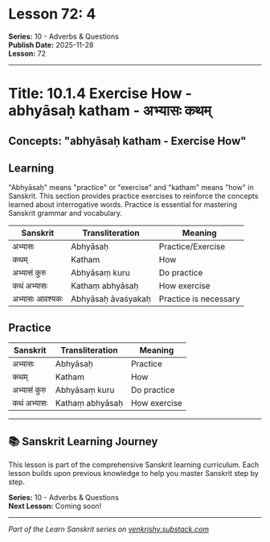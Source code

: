 # Lesson 72: 4

**Series:** 10 - Adverbs & Questions  
**Publish Date:** 2025-11-28  
**Lesson:** 72

---

# Title: 10.1.4 Exercise How - abhyāsaḥ katham - अभ्यासः कथम्
## Concepts: "abhyāsaḥ katham - Exercise How"

## Learning
"Abhyāsaḥ" means "practice" or "exercise" and "katham" means "how" in Sanskrit. This section provides practice exercises to reinforce the concepts learned about interrogative words. Practice is essential for mastering Sanskrit grammar and vocabulary.

| Sanskrit           | Transliteration      | Meaning                          |
| ------------------ | -------------------- | -------------------------------- |
| अभ्यासः            | Abhyāsaḥ            | Practice/Exercise                |
| कथम्               | Katham                | How                              |
| अभ्यासं कुरु       | Abhyāsaṃ kuru       | Do practice                      |
| कथं अभ्यासः       | Kathaṃ abhyāsaḥ     | How exercise                      |
| अभ्यासः आवश्यकः    | Abhyāsaḥ āvaśyakaḥ  | Practice is necessary            |

## Practice
| Sanskrit           | Transliteration      | Meaning                          |
| ------------------ | -------------------- | -------------------------------- |
| अभ्यासः            | Abhyāsaḥ            | Practice                         |
| कथम्               | Katham                | How                              |
| अभ्यासं कुरु       | Abhyāsaṃ kuru       | Do practice                      |
| कथं अभ्यासः       | Kathaṃ abhyāsaḥ     | How exercise                      |

---

## 📚 Sanskrit Learning Journey

This lesson is part of the comprehensive Sanskrit learning curriculum. Each lesson builds upon previous knowledge to help you master Sanskrit step by step.

**Series:** 10 - Adverbs & Questions  
**Next Lesson:** Coming soon!

---
*Part of the Learn Sanskrit series on [venkrishy.substack.com](https://venkrishy.substack.com/s/learn_sanskrit)*

